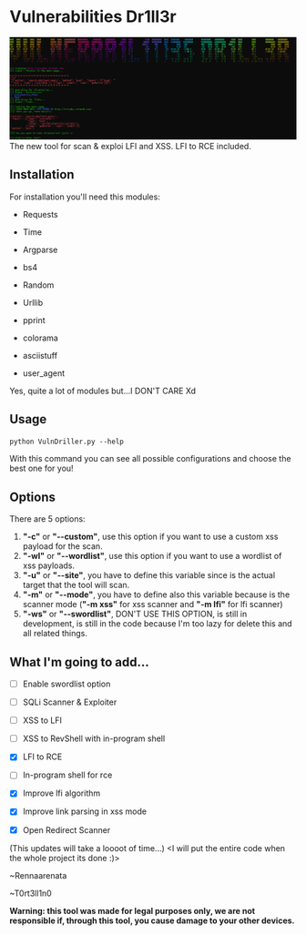 # Vulnerabilities Dr1ll3r
![Banner](samplee.png)
The new tool for scan & exploi LFI and XSS.
LFI to RCE included.

## Installation
For installation you'll need this modules:

- Requests

- Time

- Argparse

- bs4

- Random

- Urllib

- pprint

- colorama

- asciistuff

- user_agent

Yes, quite a lot of modules but...I DON'T CARE Xd

## Usage
` python VulnDriller.py --help `

With this command you can see all possible configurations and choose the best one for you!

## Options
There are 5 options:
1. **"-c"** or **"--custom"**, use this option if you want to use a custom xss payload for the scan.
2. **"-wl"** or **"--wordlist"**, use this option if you want to use a wordlist of xss payloads.
3. **"-u"** or **"--site"**, you have to define this variable since is the actual target that the tool will scan.
4. **"-m"** or **"--mode"**, you have to define also this variable because is the scanner mode (**"-m xss"** for xss scanner and **"-m lfi"** for lfi scanner)
5. **"-ws"** or **"--swordlist"**, DON'T USE THIS OPTION, is still in development, is still in the code because I'm too lazy for delete this and all related things.


## What I'm going to add...
- [ ] Enable swordlist option

- [ ] SQLi Scanner & Exploiter

- [ ] XSS to LFI

- [ ] XSS to RevShell with in-program shell

- [x] LFI to RCE

- [ ] In-program shell for rce

- [x] Improve lfi algorithm

- [x] Improve link parsing in xss mode

- [x] Open Redirect Scanner

(This updates will take a loooot of time...) <I will put the entire code when the whole project its done :)>

~Rennaarenata

~T0rt3ll1n0



**Warning: this tool was made for legal purposes only, we are not responsible if, through this tool, you cause damage to your other devices.**
